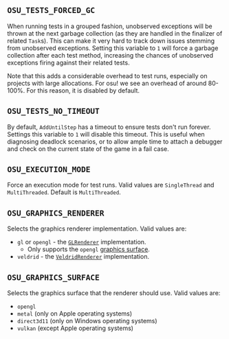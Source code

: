 ## `OSU_TESTS_FORCED_GC`

When running tests in a grouped fashion, unobserved exceptions will be thrown at the next garbage collection (as they are handled in the finalizer of related `Task`s). This can make it very hard to track down issues stemming from unobserved exceptions. Setting this variable to `1` will force a garbage collection after each test method, increasing the chances of unobserved exceptions firing against their related tests.

Note that this adds a considerable overhead to test runs, especially on projects with large allocations. For osu! we see an overhead of around 80-100%. For this reason, it is disabled by default.

## `OSU_TESTS_NO_TIMEOUT`

By default, `AddUntilStep` has a timeout to ensure tests don't run forever. Settings this variable to `1` will disable this timeout. This is useful when diagnosing deadlock scenarios, or to allow ample time to attach a debugger and check on the current state of the game in a fail case.

## `OSU_EXECUTION_MODE`

Force an execution mode for test runs. Valid values are `SingleThread` and `MultiThreaded`. Default is `MultiThreaded`.

## `OSU_GRAPHICS_RENDERER`

Selects the graphics renderer implementation. Valid values are:
- `gl` or `opengl` - the [`GLRenderer`](https://github.com/ppy/osu-framework/blob/master/osu.Framework/Graphics/OpenGL/GLRenderer.cs) implementation.
    - Only supports the `opengl` [graphics surface](#OSU_GRAPHICS_SURFACE).
- `veldrid` - the [`VeldridRenderer`](https://github.com/ppy/osu-framework/blob/master/osu.Framework/Graphics/Veldrid/VeldridRenderer.cs) implementation.

## `OSU_GRAPHICS_SURFACE`

Selects the graphics surface that the renderer should use. Valid values are:
- `opengl`
- `metal` (only on Apple operating systems)
- `direct3d11` (only on Windows operating systems)
- `vulkan` (except Apple operating systems)